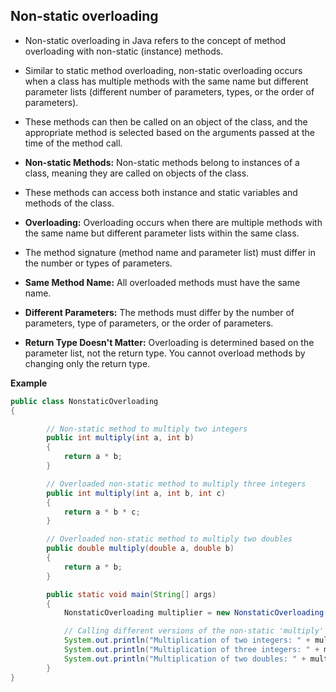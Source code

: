 ## Non-static overloading
- Non-static overloading in Java refers to the concept of method overloading with non-static (instance) methods.
- Similar to static method overloading, non-static overloading occurs when a class has multiple methods with the same name but different parameter lists
  (different number of parameters, types, or the order of parameters).
- These methods can then be called on an object of the class, and the appropriate method is selected based on the arguments passed at the time of the method call.

- **Non-static Methods:** Non-static methods belong to instances of a class, meaning they are called on objects of the class.
- These methods can access both instance and static variables and methods of the class.
- **Overloading:** Overloading occurs when there are multiple methods with the same name but different parameter lists within the same class.
- The method signature (method name and parameter list) must differ in the number or types of parameters.

- **Same Method Name:** All overloaded methods must have the same name.
- **Different Parameters:** The methods must differ by the number of parameters, type of parameters, or the order of parameters.
- **Return Type Doesn't Matter:** Overloading is determined based on the parameter list, not the return type. You cannot overload methods by changing only the return type.

**Example**
```java
public class NonstaticOverloading
{

        // Non-static method to multiply two integers
        public int multiply(int a, int b)
        {
            return a * b;
        }

        // Overloaded non-static method to multiply three integers
        public int multiply(int a, int b, int c)
        {
            return a * b * c;
        }

        // Overloaded non-static method to multiply two doubles
        public double multiply(double a, double b)
        {
            return a * b;
        }

        public static void main(String[] args)
        {
            NonstaticOverloading multiplier = new NonstaticOverloading(); // Create an object

            // Calling different versions of the non-static 'multiply' method
            System.out.println("Multiplication of two integers: " + multiplier.multiply(5, 10)); // 50
            System.out.println("Multiplication of three integers: " + multiplier.multiply(2, 3, 4)); // 24
            System.out.println("Multiplication of two doubles: " + multiplier.multiply(5.5, 1.2)); // 6.6
        }
}
```

